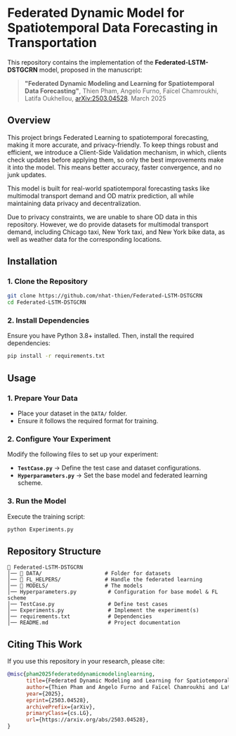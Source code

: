 
# **Federated Dynamic Model for Spatiotemporal Data Forecasting in Transportation**

This repository contains the implementation of the **Federated-LSTM-DSTGCRN** model, proposed in the manuscript:

> **"Federated Dynamic Modeling and Learning for Spatiotemporal Data Forecasting"**, Thien Pham, Angelo Furno, Faïcel Chamroukhi, Latifa Oukhellou, [arXiv:2503.04528](https://arxiv.org/abs/2503.04528). March 2025

## **Overview**

This project brings Federated Learning to spatiotemporal forecasting, making it more accurate, and privacy-friendly. To keep things robust and efficient, we introduce a Client-Side Validation mechanism, in which, clients check updates before applying them, so only the best improvements make it into the model. This means better accuracy, faster convergence, and no junk updates. 

This model is built for real-world spatiotemporal forecasting tasks like multimodal transport demand and OD matrix prediction, all while maintaining data privacy and decentralization.

Due to privacy constraints, we are unable to share OD data in this repository. However, we do provide datasets for multimodal transport demand, including Chicago taxi, New York taxi, and New York bike data, as well as weather data for the corresponding locations.


## **Installation**

### **1. Clone the Repository**
```bash
git clone https://github.com/nhat-thien/Federated-LSTM-DSTGCRN
cd Federated-LSTM-DSTGCRN  
```

### **2. Install Dependencies**
Ensure you have Python 3.8+ installed. Then, install the required dependencies:

```bash
pip install -r requirements.txt  
```


## **Usage**

### **1. Prepare Your Data**
- Place your dataset in the `DATA/` folder.
- Ensure it follows the required format for training.

### **2. Configure Your Experiment**
Modify the following files to set up your experiment:

- **`TestCase.py`** → Define the test case and dataset configurations.
- **`Hyperparameters.py`** → Set the base model and federated learning scheme.

### **3. Run the Model**
Execute the training script:

```bash
python Experiments.py  
```


## **Repository Structure**
```
📂 Federated-LSTM-DSTGCRN  
│── 📂 DATA/                    # Folder for datasets  
│── 📂 FL_HELPERS/              # Handle the federated learning
│── 📂 MODELS/                  # The models
│── Hyperparameters.py          # Configuration for base model & FL scheme  
│── TestCase.py                 # Define test cases  
│── Experiments.py              # Implement the experiment(s)  
│── requirements.txt            # Dependencies  
│── README.md                   # Project documentation  
```


## **Citing This Work**
If you use this repository in your research, please cite:

```bibtex
@misc{pham2025federateddynamicmodelinglearning,
      title={Federated Dynamic Modeling and Learning for Spatiotemporal Data Forecasting}, 
      author={Thien Pham and Angelo Furno and Faïcel Chamroukhi and Latifa Oukhellou},
      year={2025},
      eprint={2503.04528},
      archivePrefix={arXiv},
      primaryClass={cs.LG},
      url={https://arxiv.org/abs/2503.04528}, 
}
```


